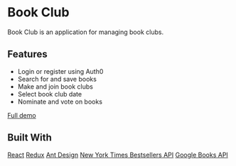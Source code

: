 # Book Club

Book Club is an application for managing book clubs.

## Features

+ Login or register using Auth0
+ Search for and save books
+ Make and join book clubs
+ Select book club date
+ Nominate and vote on books

[Full demo](https://youtu.be/bkCJCK8nF2Y)

## Built With

[React](https://github.com/facebook/react)
[Redux](https://github.com/reduxjs/redux)
[Ant Design](https://github.com/ant-design/ant-design)
[New York Times Bestsellers API](https://developer.nytimes.com/)
[Google Books API](https://developers.google.com/books/)

